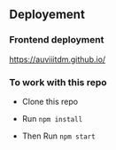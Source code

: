 ## Deployement 


### Frontend deployment

https://auviiitdm.github.io/


### To work with this repo


- Clone this repo 

- Run <code>npm install</code>

- Then Run <code>npm start</code>


